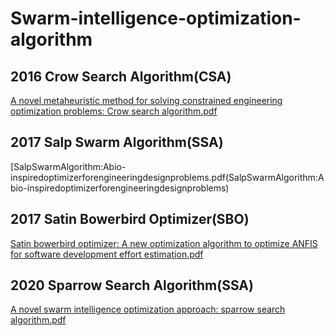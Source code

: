# Swarm-intelligence-optimization-algorithm
## 2016 Crow Search Algorithm(CSA)
[A novel metaheuristic method for solving constrained engineering optimization problems: Crow search algorithm.pdf](https://www.sciencedirect.com/science/article/pii/S0045794916300475)
## 2017 Salp Swarm Algorithm(SSA)
[SalpSwarmAlgorithm:Abio-inspiredoptimizerforengineeringdesignproblems.pdf(SalpSwarmAlgorithm:Abio-inspiredoptimizerforengineeringdesignproblems)
## 2017 Satin Bowerbird Optimizer(SBO)
[Satin bowerbird optimizer: A new optimization algorithm to optimize ANFIS for software development effort estimation.pdf](https://www.sciencedirect.com/science/article/pii/S095219761730006)
## 2020 Sparrow Search Algorithm(SSA)
[A novel swarm intelligence optimization approach: sparrow search algorithm.pdf](https://www.tandfonline.com/doi/pdf/10.1080/21642583.2019.1708830)
